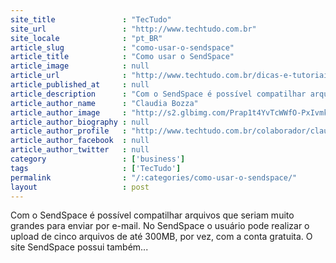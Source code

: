 ```yaml
---
site_title               : "TecTudo"
site_url                 : "http://www.techtudo.com.br"
site_locale              : "pt_BR"
article_slug             : "como-usar-o-sendspace"
article_title            : "Como usar o SendSpace"
article_image            : null
article_url              : "http://www.techtudo.com.br/dicas-e-tutoriais/noticia/2011/11/como-usar-o-sendspace.html"
article_published_at     : null
article_description      : "Com o SendSpace é possível compatilhar arquivos que seriam muito grandes para enviar por e-mail. No SendSpace o usuário pode realizar o upload de cinco arquivos de até 300MB, por vez, com a conta gratuita. O site SendSpace possui também..."
article_author_name      : "Claudia Bozza"
article_author_image     : "http://s2.glbimg.com/Prap1t4YvTcWWfO-PxIvmkJgnX8=/30x30/s2.glbimg.com/GCjVIqnCmpq15Dtng6dCCCV_qn8=/0x0:140x140/75x75/s.glbimg.com/po/tt2/f/original/2013/09/25/claudia_bozza2_.jpg"
article_author_biography : null
article_author_profile   : "http://www.techtudo.com.br/colaborador/claudia-bozza.html"
article_author_facebook  : null
article_author_twitter   : null
category                 : ['business']
tags                     : ['TecTudo']
permalink                : "/:categories/como-usar-o-sendspace/"
layout                   : post
---
```


Com o SendSpace é possível compatilhar arquivos que seriam muito grandes para enviar por e-mail. No SendSpace o usuário pode realizar o upload de cinco arquivos de até 300MB, por vez, com a conta gratuita. O site SendSpace possui também...
